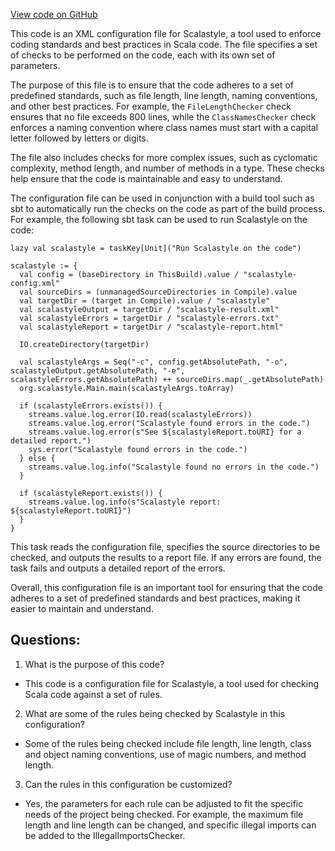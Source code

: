 [View code on GitHub](https://github.com/ergoplatform/ergo/scalastyle-config.xml)

This code is an XML configuration file for Scalastyle, a tool used to enforce coding standards and best practices in Scala code. The file specifies a set of checks to be performed on the code, each with its own set of parameters. 

The purpose of this file is to ensure that the code adheres to a set of predefined standards, such as file length, line length, naming conventions, and other best practices. For example, the `FileLengthChecker` check ensures that no file exceeds 800 lines, while the `ClassNamesChecker` check enforces a naming convention where class names must start with a capital letter followed by letters or digits. 

The file also includes checks for more complex issues, such as cyclomatic complexity, method length, and number of methods in a type. These checks help ensure that the code is maintainable and easy to understand. 

The configuration file can be used in conjunction with a build tool such as sbt to automatically run the checks on the code as part of the build process. For example, the following sbt task can be used to run Scalastyle on the code:

```
lazy val scalastyle = taskKey[Unit]("Run Scalastyle on the code")

scalastyle := {
  val config = (baseDirectory in ThisBuild).value / "scalastyle-config.xml"
  val sourceDirs = (unmanagedSourceDirectories in Compile).value
  val targetDir = (target in Compile).value / "scalastyle"
  val scalastyleOutput = targetDir / "scalastyle-result.xml"
  val scalastyleErrors = targetDir / "scalastyle-errors.txt"
  val scalastyleReport = targetDir / "scalastyle-report.html"

  IO.createDirectory(targetDir)

  val scalastyleArgs = Seq("-c", config.getAbsolutePath, "-o", scalastyleOutput.getAbsolutePath, "-e", scalastyleErrors.getAbsolutePath) ++ sourceDirs.map(_.getAbsolutePath)
  org.scalastyle.Main.main(scalastyleArgs.toArray)

  if (scalastyleErrors.exists()) {
    streams.value.log.error(IO.read(scalastyleErrors))
    streams.value.log.error("Scalastyle found errors in the code.")
    streams.value.log.error(s"See ${scalastyleReport.toURI} for a detailed report.")
    sys.error("Scalastyle found errors in the code.")
  } else {
    streams.value.log.info("Scalastyle found no errors in the code.")
  }

  if (scalastyleReport.exists()) {
    streams.value.log.info(s"Scalastyle report: ${scalastyleReport.toURI}")
  }
}
```

This task reads the configuration file, specifies the source directories to be checked, and outputs the results to a report file. If any errors are found, the task fails and outputs a detailed report of the errors. 

Overall, this configuration file is an important tool for ensuring that the code adheres to a set of predefined standards and best practices, making it easier to maintain and understand.
## Questions: 
 1. What is the purpose of this code?
- This code is a configuration file for Scalastyle, a tool used for checking Scala code against a set of rules.

2. What are some of the rules being checked by Scalastyle in this configuration?
- Some of the rules being checked include file length, line length, class and object naming conventions, use of magic numbers, and method length.

3. Can the rules in this configuration be customized?
- Yes, the parameters for each rule can be adjusted to fit the specific needs of the project being checked. For example, the maximum file length and line length can be changed, and specific illegal imports can be added to the IllegalImportsChecker.